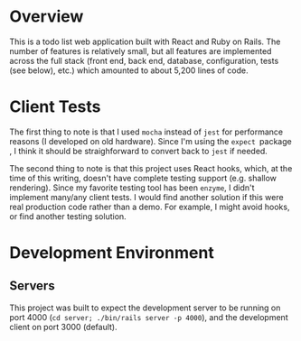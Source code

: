 # Overview

This is a todo list web application built with React and Ruby on Rails. The
number of features is relatively small, but all features are implemented across
the full stack (front end, back end, database, configuration, tests (see
below), etc.) which amounted to about 5,200 lines of code.

# Client Tests

The first thing to note is that I used `mocha` instead of `jest` for
performance reasons (I developed on old hardware). Since I'm using the `expect
`package , I think it should be straighforward to convert back to `jest` if
needed.

The second thing to note is that this project uses React hooks, which, at the
time of this writing, doesn't have complete testing support (e.g. shallow
rendering). Since my favorite testing tool has been `enzyme`, I didn't
implement many/any client tests. I would find another solution if this were
real production code rather than a demo. For example, I might avoid hooks, or
find another testing solution.

# Development Environment

## Servers

This project was built to expect the development server to be running on port
4000 (`cd server; ./bin/rails server -p 4000`), and the development client on
port 3000 (default).
